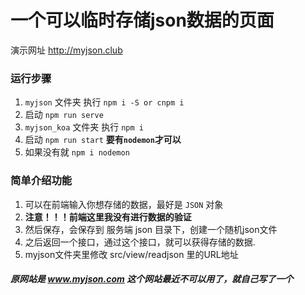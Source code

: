 # 一个可以临时存储json数据的页面

演示网址 http://myjson.club

### 运行步骤

1. `myjson` 文件夹 执行 `npm i -S or cnpm i `
2. 启动 `npm run serve`
3. `myjson_koa` 文件夹 执行 `npm i`
4. 启动 `npm run start` **要有`nodemon`才可以**
5. 如果没有就  `npm i nodemon`

### 简单介绍功能

1. 可以在前端输入你想存储的数据，最好是 `JSON` 对象 
2. **注意！！！前端这里我没有进行数据的验证**
3. 然后保存，会保存到 服务端 json 目录下，创建一个随机json文件
4. 之后返回一个接口，通过这个接口，就可以获得存储的数据.
5. myjson文件夹里修改 src/view/readjson 里的URL地址

##### 原网站是 www.myjson.com 这个网站最近不可以用了，就自己写了一个